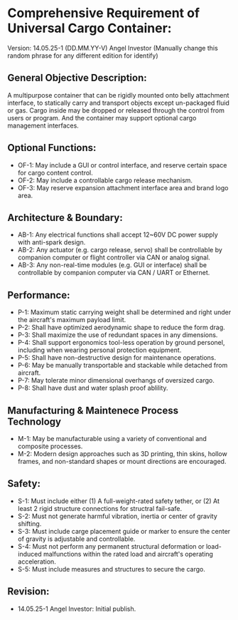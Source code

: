 # Comprehensive Requirement of Universal Cargo Container:

Version: 14.05.25-1 (DD.MM.YY-V) Angel Investor (Manually change this random phrase for any different edition for identify)

## General Objective Description:
A multipurpose container that can be rigidly mounted onto belly attachment interface, to statically carry and transport objects except un-packaged fluid or gas. 
Cargo inside may be dropped or released through the control from users or program. And the container may support optional cargo management interfaces.

## Optional Functions:
  - OF-1: May include a GUI or control interface, and reserve certain space for cargo content control.
  - OF-2: May include a controllable cargo release mechanism.
  - OF-3: May reserve expansion attachment interface area and brand logo area.

## Architecture & Boundary:
  - AB-1: Any electrical functions shall accept 12~60V DC power supply with anti-spark design.
  - AB-2: Any actuator (e.g. cargo release, servo) shall be controllable by companion computer or flight controller via CAN or analog signal.
  - AB-3: Any non-real-time modules (e.g. GUI or interface) shall be controllable by companion computer via CAN / UART or Ethernet.

## Performance:
  - P-1: Maximum static carrying weight shall be determined and right under the aircraft's maximum payload limit.
  - P-2: Shall have optimized aerodynamic shape to reduce the form drag.
  - P-3: Shall maximize the use of redundant spaces in any dimensions.
  - P-4: Shall support ergonomics tool-less operation by ground personel, including when wearing personal protection equipment.
  - P-5: Shall have non-destructive design for maintenance operations.
  - P-6: May be manually transportable and stackable while detached from aircraft.
  - P-7: May tolerate minor dimensional overhangs of oversized cargo.
  - P-8: Shall have dust and water splash proof ablility.

## Manufacturing & Maintenece Process Technology
  - M-1: May be manufacturable using a variety of conventional and composite processes.
  - M-2: Modern design approaches such as 3D printing, thin skins, hollow frames, and non-standard shapes or mount directions are encouraged.

## Safety:
  - S-1: Must include either (1) A full-weight-rated safety tether, or (2) At least 2 rigid structure connections for structral fail-safe.
  - S-2: Must not generate harmful vibration, inertia or center of gravity shifting.
  - S-3: Must include carge placement guide or marker to ensure the center of gravity is adjustable and controllable.
  - S-4: Must not perform any permanent structural deformation or load-induced malfunctions within the rated load and aircraft's operating acceleration.
  - S-5: Must include measures and structures to secure the cargo.

## Revision:
  - 14.05.25-1 Angel Investor: Initial publish.

